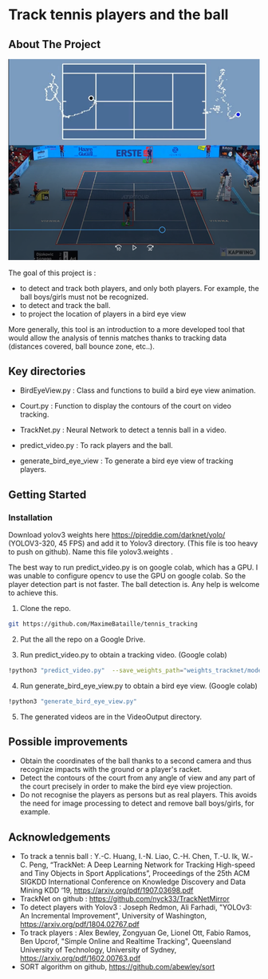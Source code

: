# Track tennis players and the ball

## About The Project

<p align="center">
  <img src="demo.PNG"/>
</p>

The goal of this project is :
- to detect and track both players, and only both players. For example, the ball boys/girls must not be recognized.
- to detect and track the ball.
- to project the location of players in a bird eye view

More generally, this tool is an introduction to a more developed tool that would allow the analysis of tennis matches thanks to tracking data (distances covered, ball bounce zone, etc..).

## Key directories

* BirdEyeView.py : Class and functions to build a bird eye view animation.
* Court.py : Function to display the contours of the court on video tracking.
* TrackNet.py : Neural Network to detect a tennis ball in a video.

* predict_video.py : To rack players and the ball.
* generate_bird_eye_view : To generate a bird eye view of tracking players.

<!-- GETTING STARTED -->
## Getting Started


### Installation

Download yolov3 weights here https://pjreddie.com/darknet/yolo/ (YOLOV3-320, 45 FPS) and add it to Yolov3 directory. (This file is too heavy to push on github). Name this file yolov3.weights .

The best way to run predict_video.py is on google colab, which has a GPU.  I was unable to configure opencv to use the GPU on google colab. So the player detection part is not faster. The ball detection is. Any help is welcome to achieve this.
 
1. Clone the repo.
```sh
git https://github.com/MaximeBataille/tennis_tracking
```

2. Put the all the repo on a Google Drive.

3. Run predict_video.py to obtain a tracking video. (Google colab)
```sh
!python3 "predict_video.py"  --save_weights_path="weights_tracknet/model.1" --input_video_path="/VideoInput/video_cut.mp4" --output_video_path="/VideoOutput/video_output.avi" --n_classes=256 --path_yolo_classes="/yolov3/yolov3.txt" --path_yolo_weights="/yolov3/yolov3.weights" --path_yolo_config="/yolov3/yolov3.cfg"
```

4. Run generate_bird_eye_view.py to obtain a bird eye view. (Google colab)
```sh
!python3 "generate_bird_eye_view.py"
```

5. The generated videos are in the VideoOutput directory.

## Possible improvements

- Obtain the coordinates of the ball thanks to a second camera and thus recognize impacts with the ground or a player's racket.
- Detect the contours of the court from any angle of view and any part of the court precisely in order to make the bird eye view projection.
- Do not recognise the players as persons but as real players. This avoids the need for image processing to detect and remove ball boys/girls, for example.

## Acknowledgements

* To track a tennis ball : Y.-C. Huang, I.-N. Liao, C.-H. Chen, T.-U. Ik, W.-C. Peng, “TrackNet: A Deep Learning Network for Tracking High-speed and Tiny Objects in Sport Applications”, Proceedings of the 25th ACM SIGKDD International Conference on Knowledge Discovery and Data Mining KDD ‘19, https://arxiv.org/pdf/1907.03698.pdf
* TrackNet on github : https://github.com/nyck33/TrackNetMirror
* To detect players with Yolov3 : Joseph Redmon, Ali Farhadi, "YOLOv3: An Incremental Improvement", University of Washington, https://arxiv.org/pdf/1804.02767.pdf
* To track players : Alex Bewley, Zongyuan Ge, Lionel Ott, Fabio Ramos, Ben Upcrof, "Simple Online and Realtime Tracking", Queensland University of Technology, University of Sydney, https://arxiv.org/pdf/1602.00763.pdf
* SORT algorithm on github, https://github.com/abewley/sort